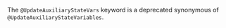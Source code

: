 The `@UpdateAuxiliaryStateVars` keyword is a deprecated synonymous of
`@UpdateAuxiliaryStateVariables`.
